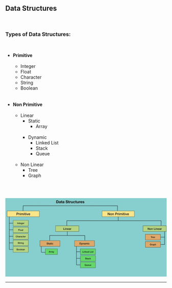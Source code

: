 ## Data Structures
<br>

### Types of Data Structures:
<br>
<ul>


<li>
<strong>Primitive</strong>
<ul>
<br>
<li>Integer</li>
<li>Float</li>
<li>Character</li>
<li>String</li>
<li>Boolean</li>
</ul>
</li>

<br>
<br>

<li>
<strong>Non Primitive</strong>
<ul>

<br>
<li>
Linear
<ul>

<li>Static
<ul> 
<li>Array</li>
</ul>
</li>

<br>

<li>Dynamic
<ul> 
<li>Linked List</li>
<li>Stack</li>
<li>Queue</li>
</ul>
</li>

</ul>
</li>


<br>


<li>
Non Linear
<ul>
<li>Tree</li>
<li>Graph</li>
</ul>
</li>

</ul>
</li>

</ul>
<br>
<br>

![types of data structures](../Assets/TypesOfDataStructures.png)

---
<br>
